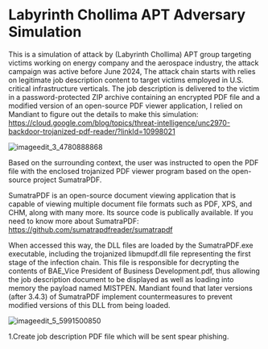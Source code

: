 # Labyrinth Chollima APT Adversary Simulation

This is a simulation of attack by (Labyrinth Chollima) APT group targeting victims working on energy company and the aerospace industry, the attack campaign was active before June 2024, The attack chain starts with relies on legitimate job description content to target victims employed in U.S. critical infrastructure verticals. The job description is delivered to the victim in a password-protected ZIP archive containing an encrypted PDF file and a modified version of an open-source PDF viewer application, I relied on Mandiant to figure out the details to make this simulation: https://cloud.google.com/blog/topics/threat-intelligence/unc2970-backdoor-trojanized-pdf-reader/?linkId=10998021

![imageedit_3_4780888868](https://github.com/user-attachments/assets/50214b93-9f5c-40ed-a31e-50aaacf448cc)

Based on the surrounding context, the user was instructed to open the PDF file with the enclosed trojanized PDF viewer program based on the open-source project SumatraPDF.

SumatraPDF is an open-source document viewing application that is capable of viewing multiple document file formats such as PDF, XPS, and CHM, along with many more. Its source code is publically available. 
If you need to know more about SumatraPDF: https://github.com/sumatrapdfreader/sumatrapdf

When accessed this way, the DLL files are loaded by the SumatraPDF.exe executable, including the trojanized libmupdf.dll file representing the first stage of the infection chain. This file is responsible for decrypting the contents of BAE_Vice President of Business Development.pdf, thus allowing the job description document to be displayed as well as loading into memory the payload named MISTPEN. Mandiant found that later versions (after 3.4.3) of SumatraPDF implement countermeasures to prevent modified versions of this DLL from being loaded.

![imageedit_5_5991500850](https://github.com/user-attachments/assets/2c6f83ad-eab6-4445-98ec-5265d1b6dd34)

1.Create job description PDF file which will be sent spear phishing.


